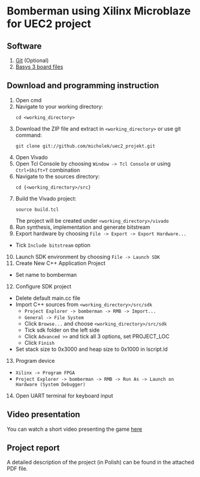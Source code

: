 # Bomberman using Xilinx Microblaze for UEC2 project


## Software

1. [Git](https://git-scm.com/downloads) (Optional)
2. [Basys 3 board files](https://reference.digilentinc.com/reference/software/vivado/board-files)



## Download and programming instruction

1. Open cmd
2. Navigate to your working directory:
    ```
    cd <working_directory>
    ```
3. Download the ZIP file and extract in `<working_directory>` or use git command:
    ```
    git clone git://github.com/micholek/uec2_projekt.git
    ```
4. Open Vivado
5. Open Tcl Console by choosing `Window -> Tcl Console` or using `Ctrl+Shift+T` combination
6. Navigate to the sources directory:
    ```
    cd {<working_directory>/src}
    ```
7. Build the Vivado project:
    ```
    source build.tcl
    ```
    The project will be created under `<working_directory>/vivado`
8. Run synthesis, implementation and generate bitstream
9. Export hardware by choosing `File -> Export -> Export Hardware...`  
  - Tick `Include bitstream` option
10. Launch SDK environment by choosing `File -> Launch SDK`  
11. Create New C++ Application Project
  - Set name to bomberman
12. Configure SDK project  
  - Delete default main.cc file
  - Import C++ sources from `<working_directory>/src/sdk`
    - `Project Explorer -> bomberman -> RMB -> Import...`
    - `General -> File System`
    - Click `Browse...` and choose `<working_directory>/src/sdk`
    - Tick sdk folder on the left side
    - Click `Advanced >>` and tick all 3 options, set PROJECT_LOC
    - Click `Finish`
  - Set stack size to 0x3000 and heap size to 0x1000 in lscript.ld
13. Program device
  - `Xilinx -> Program FPGA`
  - `Project Explorer -> bomberman -> RMB -> Run As -> Launch on Hardware (System Debugger)`
14. Open UART terminal for keyboard input

## Video presentation

You can watch a short video presenting the game [here](https://drive.google.com/open?id=18dinKnmbFVfMRYR385YRHtESh4WQq4uN)

## Project report

A detailed description of the project (in Polish) can be found in the attached PDF file.
